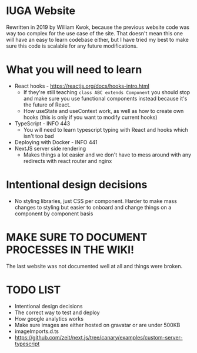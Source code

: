 # IUGA Website

Rewritten in 2019 by William Kwok, because the previous website code was way too complex for the use case of the site. That doesn't mean this one will have an easy to learn codebase either, but I have tried my best to make sure this code is scalable for any future modifications.

# What you will need to learn

* React hooks - https://reactjs.org/docs/hooks-intro.html
    * If they're still teaching `class ABC extends Component` you should stop and make sure you use functional components instead because it's the future of React.
    * How useState and useContext work, as well as how to create own hooks (this is only if you want to modify current hooks)
* TypeScript - INFO 443
    * You will need to learn typescript typing with React and hooks which isn't too bad
* Deploying with Docker - INFO 441
* NextJS server side rendering
    * Makes things a lot easier and we don't have to mess around with any redirects with react router and nginx

# Intentional design decisions

* No styling libraries, just CSS per component. Harder to make mass changes to styling but easier to onboard and change things on a component by component basis

# MAKE SURE TO DOCUMENT PROCESSES IN THE WIKI!

The last website was not documented well at all and things were broken. 

# TODO LIST

* Intentional design decisions
* The correct way to test and deploy
* How google analytics works
* Make sure images are either hosted on gravatar or are under 500KB
* imageImports.d.ts
* https://github.com/zeit/next.js/tree/canary/examples/custom-server-typescript

